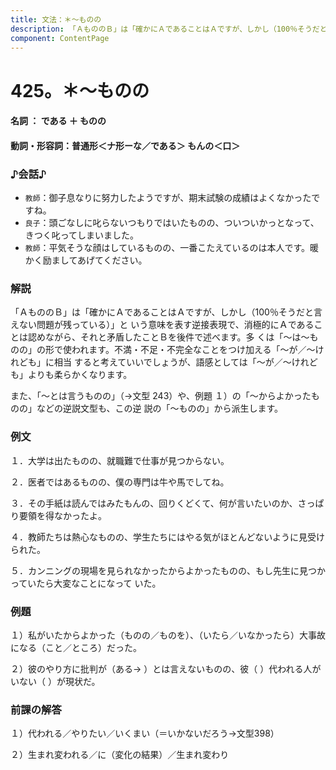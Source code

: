 ```yaml
---
title: 文法：＊～ものの
description: 「ＡもののＢ」は「確かにＡであることはＡですが、しかし（100％そうだと言えない問題が残っている）」と いう意味を表す逆接表現で、消極的にＡであることは認めながら、それと矛盾したことＢを後件で述べます。多 くは「～は～ものの」の形で使われます。不満・不足・不完全なことをつけ加える「～が／～けれども」に相当 すると考えていいでしょうが、語感としては「～が／～けれども」よりも柔らかくなります。
component: ContentPage
---
```



# 425。＊～ものの
#### 名詞 ： である ＋ ものの
#### 動詞・形容詞：普通形＜ナ形ーな／である＞ もんの＜口＞
### ♪会話♪
- `教師`：御子息なりに努力したようですが、期末試験の成績はよくなかったですね。
- `良子`：頭ごなしに叱らないつもりではいたものの、ついついかっとなって、きつく叱ってしまいました。
- `教師`：平気そうな顔はしているものの、一番こたえているのは本人です。暖かく励ましてあげてください。
### 解説
「ＡもののＢ」は「確かにＡであることはＡですが、しかし（100％そうだと言えない問題が残っている）」と いう意味を表す逆接表現で、消極的にＡであることは認めながら、それと矛盾したことＢを後件で述べます。多 くは「～は～ものの」の形で使われます。不満・不足・不完全なことをつけ加える「～が／～けれども」に相当 すると考えていいでしょうが、語感としては「～が／～けれども」よりも柔らかくなります。

また、「～とは言うものの」（→文型 243）や、例題 １）の「～からよかったものの」などの逆説文型も、この逆 説の「～ものの」から派生します。
### 例文
１．大学は出たものの、就職難で仕事が見つからない。

２．医者ではあるものの、僕の専門は牛や馬でしてね。

３．その手紙は読んではみたもんの、回りくどくて、何が言いたいのか、さっぱり要領を得なかったよ。

４．教師たちは熱心なものの、学生たちにはやる気がほとんどないように見受けられた。

５．カンニングの現場を見られなかったからよかったものの、もし先生に見つかっていたら大変なことになって いた。
### 例題
１）私がいたからよかった（ものの／ものを）、（いたら／いなかったら）大事故になる（こと／ところ）だった。

２）彼のやり方に批判が（ある→ ）とは言えないものの、彼（ ）代われる人がいない（ ）が現状だ。
### 前課の解答
１）代われる／やりたい／いくまい（＝いかないだろう→文型398）

２）生まれ変われる／に（変化の結果）／生まれ変わり
